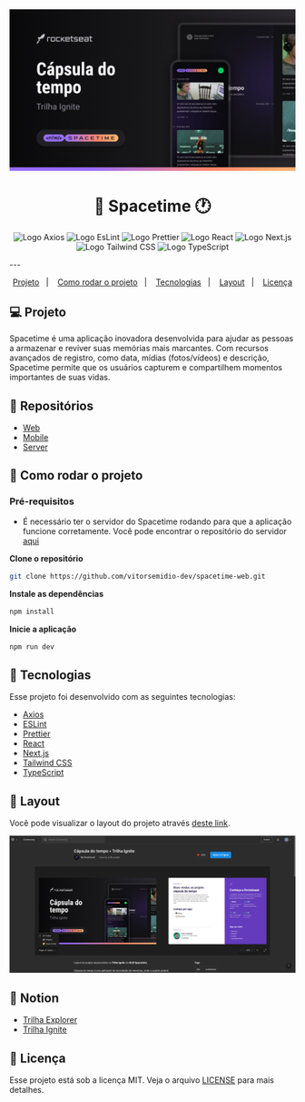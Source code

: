 <img src=".github/spacetime-capa.png" />

<h1 align="center">
  🚀 Spacetime 🕐
</h1>

<p align="center">
  <img src="https://img.shields.io/static/v1?logo=Axios&logoColor=000000&label=Axios&message=Axios&color=000000" alt="Logo Axios" />
  <img src="https://img.shields.io/static/v1?logo=ESLint&logoColor=4B32C3&label=ESLint&message=ESLint&color=4B32C3" alt="Logo EsLint" />
  <img src="https://img.shields.io/static/v1?logo=Prettier&logoColor=F7B93E&label=Prettier&message=Prettier&color=F7B93E" alt="Logo Prettier" />
  <img src="https://img.shields.io/static/v1?logo=React&logoColor=61DAFB&label=React&message=React&color=61DAFB" alt="Logo React" />
  <img src="https://img.shields.io/static/v1?logo=Next.js&logoColor=000000&label=Next.js&message=Next.js&color=000000" alt="Logo Next.js" />
  <img src="https://img.shields.io/static/v1?logo=Tailwind%20CSS&logoColor=38B2AC&label=Tailwind%20CSS&message=Tailwind%20CSS&color=38B2AC" alt="Logo Tailwind CSS" />
  <img src="https://img.shields.io/static/v1?logo=TypeScript&logoColor=3178C6&label=TypeScript&message=TypeScript&color=3178C6" alt="Logo TypeScript" />
</p>
---

<p align="center">
  <a href="#-projeto">Projeto</a>&nbsp;&nbsp;&nbsp;|&nbsp;&nbsp;&nbsp;
  <a href="#-como-rodar-o-projeto">Como rodar o projeto</a>&nbsp;&nbsp;&nbsp;|&nbsp;&nbsp;&nbsp;
  <a href="#-tecnologias">Tecnologias</a>&nbsp;&nbsp;&nbsp;|&nbsp;&nbsp;&nbsp;
  <a href="#-layout">Layout</a>&nbsp;&nbsp;&nbsp;|&nbsp;&nbsp;&nbsp;
  <a href="#-licença">Licença</a>
</p>

## 💻 Projeto

Spacetime é uma aplicação inovadora desenvolvida para ajudar as pessoas a armazenar e reviver suas memórias mais marcantes. Com recursos avançados de registro, como data, mídias (fotos/vídeos) e descrição, Spacetime permite que os usuários capturem e compartilhem momentos importantes de suas vidas.

## 📁 Repositórios

- [Web](https://github.com/vitorsemidio-dev/spacetime-web)
- [Mobile](https://github.com/vitorsemidio-dev/spacetime-mobile)
- [Server](https://github.com/vitorsemidio-dev/spacetime-server)


## 🧭 Como rodar o projeto

### Pré-requisitos

- É necessário ter o servidor do Spacetime rodando para que a aplicação funcione corretamente. Você pode encontrar o repositório do servidor [aqui](https://github.com/vitorsemidio-dev/spacetime-server)

**Clone o repositório**

```bash
git clone https://github.com/vitorsemidio-dev/spacetime-web.git
```

**Instale as dependências**

```bash
npm install
```

**Inicie a aplicação**

```bash
npm run dev
```

## 🚀 Tecnologias

Esse projeto foi desenvolvido com as seguintes tecnologias:

- [Axios](https://axios-http.com/ptbr/docs/intro)
- [ESLint](https://eslint.org/)
- [Prettier](https://prettier.io/)
- [React](https://reactjs.org/)
- [Next.js](https://nextjs.org/)
- [Tailwind CSS](https://tailwindcss.com/)
- [TypeScript](https://www.typescriptlang.org/) 

## 🔖 Layout

Você pode visualizar o layout do projeto através [deste link](https://www.figma.com/community/file/1240070456276424762/C%C3%A1psula-do-tempo-%E2%80%A2-Trilha-Ignite).

<a href="https://www.figma.com/community/file/1240070456276424762/C%C3%A1psula-do-tempo-%E2%80%A2-Trilha-Ignite">
  <img src=".github/spacetime-figma.png" />
</a>

## 📓 Notion

- [Trilha Explorer](https://efficient-sloth-d85.notion.site/Trilha-Explorer-24b881e55cdf4c1ea0c77bea83e6160f)
- [Trilha Ignite](https://efficient-sloth-d85.notion.site/Trilha-Ignite-e2ed19139b544a46984a28b65dcd4aae)

## 📝 Licença

Esse projeto está sob a licença MIT. Veja o arquivo [LICENSE](LICENSE) para mais detalhes.
